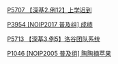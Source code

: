 [P5707 【深基2.例12】上学迟到](https://www.luogu.com.cn/problem/P5707)
	
[P3954 \[NOIP2017 普及组\] 成绩](https://www.luogu.com.cn/problem/P3954)

[P5713 【深基3.例5】洛谷团队系统](https://www.luogu.com.cn/problem/P5713)

[P1046 \[NOIP2005 普及组\] 陶陶摘苹果](https://www.luogu.com.cn/problem/P1046)